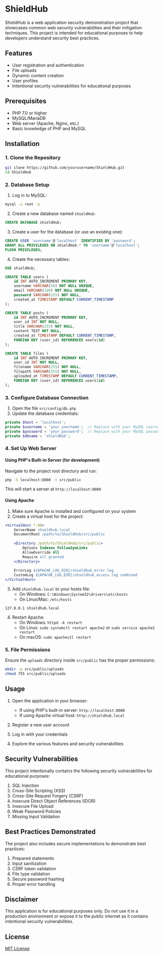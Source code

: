 # ShieldHub

ShieldHub is a web application security demonstration project that showcases common web security vulnerabilities and their mitigation techniques. This project is intended for educational purposes to help developers understand security best practices.

## Features

- User registration and authentication
- File uploads
- Dynamic content creation
- User profiles
- Intentional security vulnerabilities for educational purposes

## Prerequisites

- PHP 7.0 or higher
- MySQL/MariaDB
- Web server (Apache, Nginx, etc.)
- Basic knowledge of PHP and MySQL

## Installation

### 1. Clone the Repository

```bash
git clone https://github.com/yourusername/ShieldHub.git
cd ShieldHub
```

### 2. Database Setup

1. Log in to MySQL:

```bash
mysql -u root -p
```

2. Create a new database named `shieldHub`:

```sql
CREATE DATABASE shieldHub;
```

3. Create a user for the database (or use an existing one):

```sql
CREATE USER 'username'@'localhost' IDENTIFIED BY 'password';
GRANT ALL PRIVILEGES ON shieldHub.* TO 'username'@'localhost';
FLUSH PRIVILEGES;
```

4. Create the necessary tables:

```sql
USE shieldHub;

CREATE TABLE users (
    id INT AUTO_INCREMENT PRIMARY KEY,
    username VARCHAR(50) NOT NULL UNIQUE,
    email VARCHAR(100) NOT NULL UNIQUE,
    password VARCHAR(255) NOT NULL,
    created_at TIMESTAMP DEFAULT CURRENT_TIMESTAMP
);

CREATE TABLE posts (
    id INT AUTO_INCREMENT PRIMARY KEY,
    user_id INT NOT NULL,
    title VARCHAR(255) NOT NULL,
    content TEXT NOT NULL,
    created_at TIMESTAMP DEFAULT CURRENT_TIMESTAMP,
    FOREIGN KEY (user_id) REFERENCES users(id)
);

CREATE TABLE files (
    id INT AUTO_INCREMENT PRIMARY KEY,
    user_id INT NOT NULL,
    filename VARCHAR(255) NOT NULL,
    filepath VARCHAR(255) NOT NULL,
    uploaded_at TIMESTAMP DEFAULT CURRENT_TIMESTAMP,
    FOREIGN KEY (user_id) REFERENCES users(id)
);
```

### 3. Configure Database Connection

1. Open the file `src/config/db.php`
2. Update the database credentials:

```php
private $host = 'localhost';
private $username = 'your_username';  // Replace with your MySQL username
private $password = 'your_password';  // Replace with your MySQL password
private $dbname = 'shieldHub';
```

### 4. Set Up Web Server

#### Using PHP's Built-in Server (for development)

Navigate to the project root directory and run:

```bash
php -S localhost:8000 -t src/public
```

This will start a server at `http://localhost:8000`

#### Using Apache

1. Make sure Apache is installed and configured on your system
2. Create a virtual host for the project:

```apache
<VirtualHost *:80>
    ServerName shieldhub.local
    DocumentRoot /path/to/ShieldHub/src/public
    
    <Directory /path/to/ShieldHub/src/public>
        Options Indexes FollowSymLinks
        AllowOverride All
        Require all granted
    </Directory>
    
    ErrorLog ${APACHE_LOG_DIR}/shieldhub_error.log
    CustomLog ${APACHE_LOG_DIR}/shieldhub_access.log combined
</VirtualHost>
```

3. Add `shieldhub.local` to your hosts file:
   - On Windows: `C:\Windows\System32\drivers\etc\hosts`
   - On Linux/Mac: `/etc/hosts`

```
127.0.0.1 shieldhub.local
```

4. Restart Apache:
   - On Windows: `httpd -k restart`
   - On Linux: `sudo systemctl restart apache2` or `sudo service apache2 restart`
   - On macOS: `sudo apachectl restart`

### 5. File Permissions

Ensure the `uploads` directory inside `src/public` has the proper permissions:

```bash
mkdir -p src/public/uploads
chmod 755 src/public/uploads
```

## Usage

1. Open the application in your browser:
   - If using PHP's built-in server: `http://localhost:8000`
   - If using Apache virtual host: `http://shieldhub.local`

2. Register a new user account
3. Log in with your credentials
4. Explore the various features and security vulnerabilities

## Security Vulnerabilities

This project intentionally contains the following security vulnerabilities for educational purposes:

1. SQL Injection
2. Cross-Site Scripting (XSS)
3. Cross-Site Request Forgery (CSRF)
4. Insecure Direct Object References (IDOR)
5. Insecure File Upload
6. Weak Password Policies
7. Missing Input Validation

## Best Practices Demonstrated

The project also includes secure implementations to demonstrate best practices:

1. Prepared statements
2. Input sanitization
3. CSRF token validation
4. File type validation
5. Secure password hashing
6. Proper error handling

## Disclaimer

This application is for educational purposes only. Do not use it in a production environment or expose it to the public internet as it contains intentional security vulnerabilities.

## License

[MIT License](LICENSE)
